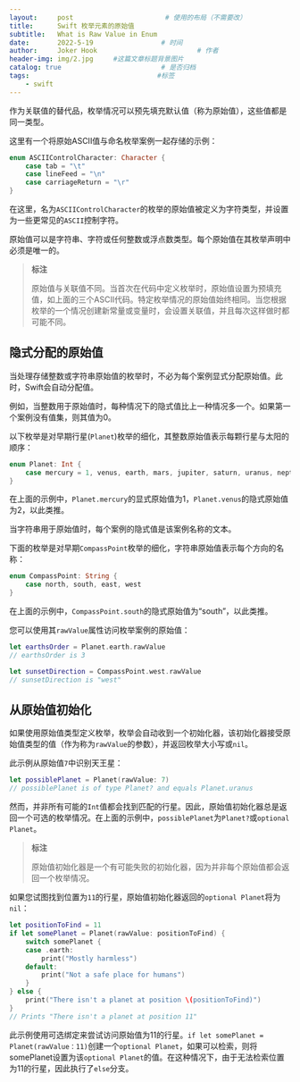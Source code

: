 ```yaml
---
layout:     post                       # 使用的布局（不需要改）
title:      Swift 枚举元素的原始值
subtitle:   What is Raw Value in Enum
date:       2022-5-19                 # 时间
author:     Joker Hook                         # 作者
header-img: img/2.jpg     #这篇文章标题背景图片
catalog: true                         # 是否归档
tags:                                #标签
    - swift
---
```


作为关联值的替代品，枚举情况可以预先填充默认值（称为原始值），这些值都是同一类型。

这里有一个将原始ASCII值与命名枚举案例一起存储的示例：
```swift
enum ASCIIControlCharacter: Character {
    case tab = "\t"
    case lineFeed = "\n"
    case carriageReturn = "\r"
}
```

在这里，名为`ASCIIControlCharacter`的枚举的原始值被定义为字符类型，并设置为一些更常见的`ASCII`控制字符。

原始值可以是字符串、字符或任何整数或浮点数类型。每个原始值在其枚举声明中必须是唯一的。

> **标注**
> 
> 原始值与关联值不同。当首次在代码中定义枚举时，原始值设置为预填充值，如上面的三个ASCII代码。特定枚举情况的原始值始终相同。当您根据枚举的一个情况创建新常量或变量时，会设置关联值，并且每次这样做时都可能不同。

## 隐式分配的原始值

当处理存储整数或字符串原始值的枚举时，不必为每个案例显式分配原始值。此时，Swift会自动分配值。

例如，当整数用于原始值时，每种情况下的隐式值比上一种情况多一个。如果第一个案例没有值集，则其值为0。

以下枚举是对早期行星(`Planet`)枚举的细化，其整数原始值表示每颗行星与太阳的顺序：
```swift
enum Planet: Int {
    case mercury = 1, venus, earth, mars, jupiter, saturn, uranus, neptune
}
```

在上面的示例中，`Planet.mercury`的显式原始值为1，`Planet.venus`的隐式原始值为2，以此类推。

当字符串用于原始值时，每个案例的隐式值是该案例名称的文本。

下面的枚举是对早期`CompassPoint`枚举的细化，字符串原始值表示每个方向的名称：
```swift
enum CompassPoint: String {
    case north, south, east, west
}
```

在上面的示例中，`CompassPoint.south`的隐式原始值为“south”，以此类推。

您可以使用其`rawValue`属性访问枚举案例的原始值：
```swift
let earthsOrder = Planet.earth.rawValue
// earthsOrder is 3

let sunsetDirection = CompassPoint.west.rawValue
// sunsetDirection is "west"
```

## 从原始值初始化

如果使用原始值类型定义枚举，枚举会自动收到一个初始化器，该初始化器接受原始值类型的值（作为称为`rawValue`的参数），并返回枚举大小写或`nil`。

此示例从原始值`7`中识别天王星：
```swift
let possiblePlanet = Planet(rawValue: 7)
// possiblePlanet is of type Planet? and equals Planet.uranus
```

然而，并非所有可能的`Int`值都会找到匹配的行星。因此，原始值初始化器总是返回一个可选的枚举情况。在上面的示例中，`possiblePlanet`为`Planet?`或`optional Planet`。

> **标注**
>
> 原始值初始化器是一个有可能失败的初始化器，因为并非每个原始值都会返回一个枚举情况。

如果您试图找到位置为`11`的行星，原始值初始化器返回的`optional Planet`将为`nil`：
```swift
let positionToFind = 11
if let somePlanet = Planet(rawValue: positionToFind) {
    switch somePlanet {
    case .earth:
        print("Mostly harmless")
    default:
        print("Not a safe place for humans")
    }
} else {
    print("There isn't a planet at position \(positionToFind)")
}
// Prints "There isn't a planet at position 11"
```

此示例使用可选绑定来尝试访问原始值为11的行星。`if let somePlanet = Planet(rawValue：11)`创建一个`optional Planet`，如果可以检索，则将somePlanet设置为该`optional Planet`的值。在这种情况下，由于无法检索位置为11的行星，因此执行了`else`分支。
